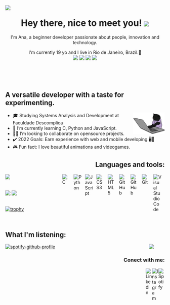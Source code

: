 <img src="http://25.media.tumblr.com/tumblr_m5cyekI7BM1rwcc6bo1_400.gif" align="left" width="30%" />


<h1 align="center">  Hey there, nice to meet you! <img src="https://pokecrime.files.wordpress.com/2015/03/tumblr_static_tumblr_ljwvi13jf81qg0dcvo1_r1_500.gif" align="center" width="4%" /></h1>
<p align="center">I'm Ana, a beginner developer passionate about people, innovation and technology.</p>
<p align="center">I'm currently 19 yo and I live in Rio de Janeiro, Brazil.🥥
  <br>
<img src="https://media0.giphy.com/media/yGhIqFuOx84KY/giphy.gif" width="10%"/>
<img src="https://media0.giphy.com/media/yGhIqFuOx84KY/giphy.gif" width="10%"/>
<img src="https://media0.giphy.com/media/yGhIqFuOx84KY/giphy.gif" width="10%"/>
<img src="https://media0.giphy.com/media/yGhIqFuOx84KY/giphy.gif" width="10%"/>
  </p>
<br>
<br>
<br>


## A versatile developer with a taste for experimenting.

<img src="https://raw.githubusercontent.com/HolyZheng/holyZheng-blog/master/images/coding.gif" align="right" width="20%" />

- 🎓 Studying Systems Analysis and Development at Faculdade Descomplica 
- 🌱 I’m currently learning C, Python and JavaScript.
- 👩‍💻 I’m looking to collaborate on opensource projects.
- ✔️ 2022 Goals: Earn experience with web and mobile developing.🖥️📱
- 🎮 Fun fact: I love beautiful animations and videogames.


<h2  align="right"> Languages and tools: </h2>
<img src="https://gente.globo.com/esports/images/campeonatos.gif" align="left" width="3%" />


<img align="right" alt="Visual Studio Code" width="26px" src="https://cdn.jsdelivr.net/gh/devicons/devicon/icons/vscode/vscode-original.svg" style="padding-right:10px;" />
<img align="right" alt="Git" width="26px" src="https://cdn.jsdelivr.net/gh/devicons/devicon/icons/git/git-original.svg" style="padding-right:10px;" />
<img align="right" alt="GitHub" width="26px" src="https://user-images.githubusercontent.com/3369400/139447912-e0f43f33-6d9f-45f8-be46-2df5bbc91289.png" style="padding-right:10px;" />
<img align="right" alt="GitHub" width="26px" src="https://user-images.githubusercontent.com/3369400/139448065-39a229ba-4b06-434b-bc67-616e2ed80c8f.png" style="padding-right:10px;" />
<img align="right" alt="HTML5" width="26px" src="https://cdn.jsdelivr.net/gh/devicons/devicon/icons/html5/html5-original.svg" style="padding-right:10px;" />
<img align="right" alt="CSS3" width="26px" src="https://cdn.jsdelivr.net/gh/devicons/devicon/icons/css3/css3-original.svg" style="padding-right:10px;" />
<img align="right" alt="JavaScript" width="26px" src="https://cdn.jsdelivr.net/gh/devicons/devicon/icons/javascript/javascript-original.svg" style="padding-right:10px;" />
<img align="right" alt="Python" width="26px" src="https://cdn3.iconfinder.com/data/icons/logos-and-brands-adobe/512/267_Python-512.png" style="padding-right:10px;" />
<img align="right" alt="C" width="26px" src="https://img.icons8.com/color/452/c-programming.png" style="padding-right:10px;" />

<br />
<br />
<br />

<div>
<img height= "180em" src= "https://github-readme-stats.vercel.app/api?username=AnaTrechau&show_icons=true&theme=yeblu">
<img height= "180em" src= "https://github-readme-stats.vercel.app/api/top-langs/?username=AnaTrechau&exclude_repo=AnaTrechau,CalculadoraPython&layout=compact&theme=yeblu">
</div>

<br />

[![trophy](https://github-profile-trophy.vercel.app/?username=AnaTrechau&title=Joined2020,Commit,Repositories,PullRequest&theme=algolia&no-bg=true&column=-1)](https://github.com/ryo-ma/github-profile-trophy)


<br />

## What I'm listening:
 <img src="http://pa1.narvii.com/6084/d50c59bed043045edb69febc26945574e37dc99b_00.gif" align="right" width="10%" />

[![spotify-github-profile](https://spotify-github-profile.vercel.app/api/view?uid=ana_campbell23&cover_image=true&theme=novatorem&bar_color=275bb0&bar_color_cover=false)](https://github.com/kittinan/spotify-github-profile)

<h3  align="right"> Conect with me: </h3>

[<img align="right" width="20px" alt="Spotify" src="https://cdn-icons-png.flaticon.com/512/174/174872.png">](https://open.spotify.com/user/ana_campbell23)
[<img align="right" width="20px" alt="Instagram" src="https://cdn-icons-png.flaticon.com/512/174/174855.png">](https://instagram.com/ana_trechau)
[<img align="right" width="20px" alt="Linkedin" src="https://cdn-icons-png.flaticon.com/512/174/174857.png">](https://linkedin.com/in/ana-trechau)
